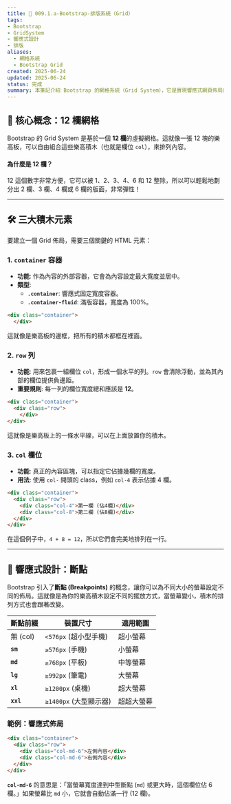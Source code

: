 ```yaml
---
title: 📌 009.1.a-Bootstrap-排版系統（Grid）
tags:
- Bootstrap
- GridSystem
- 響應式設計
- 排版
aliases:
  - 網格系統
  - Bootstrap Grid
created: 2025-06-24
updated: 2025-06-24
status: 完成
summary: 本筆記介紹 Bootstrap 的網格系統（Grid System），它是實現響應式網頁佈局的核心，透過 `container`、`row` 和 `col` 建立一個 12 欄的網格結構。
---
```


## 📘 核心概念：12 欄網格

Bootstrap 的 Grid System 是基於一個 **12 欄**的虛擬網格。這就像一張 12 塊的樂高板，可以自由組合這些樂高積木（也就是欄位 `col`），來排列內容。

#### **為什麼是 12 欄？**

12 這個數字非常方便，它可以被 1、2、3、4、6 和 12 整除，所以可以輕鬆地劃分出 2 欄、3 欄、4 欄或 6 欄的版面，非常彈性！

---
## 🛠️ 三大積木元素

要建立一個 Grid 佈局，需要三個關鍵的 HTML 元素：

### 1. **`container` 容器**

- **功能**: 作為內容的外部容器，它會為內容設定最大寬度並居中。
- **類型**:
    - **`.container`**: 響應式固定寬度容器。
    - **`.container-fluid`**: 滿版容器，寬度為 100%。

```HTML
<div class="container">
  </div>
```
這就像是樂高板的邊框，把所有的積木都框在裡面。

### 2. **`row` 列**

- **功能**: 用來包裹一組欄位 `col`，形成一個水平的列。`row` 會清除浮動，並為其內部的欄位提供負邊距。
- **重要規則**: 每一列的欄位寬度總和應該是 **12**。

```html
<div class="container">
  <div class="row">
    </div>
</div>
```
這就像是樂高板上的一條水平線，可以在上面放置你的積木。

### 3. **`col` 欄位**

- **功能**: 真正的內容區塊，可以指定它佔據幾欄的寬度。
- **用法**: 使用 `col-` 開頭的 class，例如 `col-4` 表示佔據 4 欄。

```html
<div class="container">
  <div class="row">
    <div class="col-4">第一欄 (佔4欄)</div>
    <div class="col-8">第二欄 (佔8欄)</div>
  </div>
</div>
```
在這個例子中，`4 + 8 = 12`，所以它們會完美地排列在一行。

---
## 📱 響應式設計：斷點

Bootstrap 引入了**斷點 (Breakpoints)** 的概念，讓你可以為不同大小的螢幕設定不同的佈局。這就像是為你的樂高積木設定不同的擺放方式，當螢幕變小，積木的排列方式也會跟著改變。

|斷點前綴|裝置尺寸|適用範圍|
|---|---|---|
|無 (col)|`<576px` (超小型手機)|超小螢幕|
|**`sm`**|`≥576px` (手機)|小螢幕|
|**`md`**|`≥768px` (平板)|中等螢幕|
|**`lg`**|`≥992px` (筆電)|大螢幕|
|**`xl`**|`≥1200px` (桌機)|超大螢幕|
|**`xxl`**|`≥1400px` (大型顯示器)|超超大螢幕|
### **範例：響應式佈局**

```html
<div class="container">
  <div class="row">
    <div class="col-md-6">左側內容</div>
    <div class="col-md-6">右側內容</div>
  </div>
</div>
```

**`col-md-6`** 的意思是：「當螢幕寬度達到中型斷點 (`md`) 或更大時，這個欄位佔 6 欄。」如果螢幕比 `md` 小，它就會自動佔滿一行 (12 欄)。

